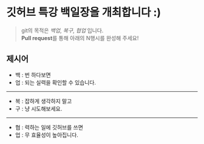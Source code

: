 # 깃허브 특강 백일장을 개최합니다 :)
> git의 목적은 *백업*, *복구*, *협업* 입니다.  
> **Pull request**를 통해 아래의 N행시를 완성해 주세요!
## 제시어
- 백 : 번 하다보면
- 업 : 되는 실력을 확인할 수 있습니다.
---
- 복 : 잡하게 생각하지 말고
- 구 : 냥 시도해보세요.
---
- 협 : 력하는 일에 깃허브를 쓰면
- 업 : 무 효율성이 높아집니다.
